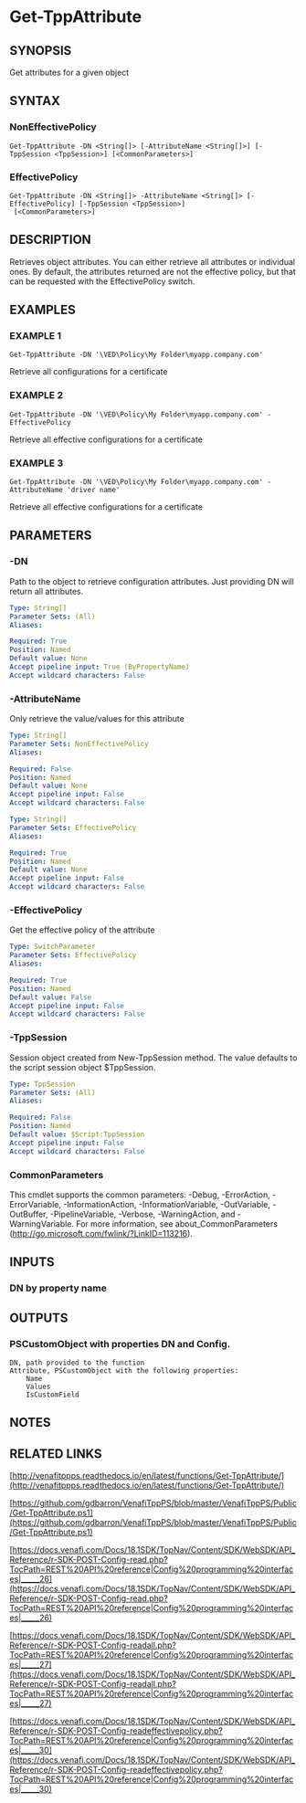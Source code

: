 # Get-TppAttribute

## SYNOPSIS
Get attributes for a given object

## SYNTAX

### NonEffectivePolicy
```
Get-TppAttribute -DN <String[]> [-AttributeName <String[]>] [-TppSession <TppSession>] [<CommonParameters>]
```

### EffectivePolicy
```
Get-TppAttribute -DN <String[]> -AttributeName <String[]> [-EffectivePolicy] [-TppSession <TppSession>]
 [<CommonParameters>]
```

## DESCRIPTION
Retrieves object attributes. 
You can either retrieve all attributes or individual ones.
By default, the attributes returned are not the effective policy, but that can be requested with the
EffectivePolicy switch.

## EXAMPLES

### EXAMPLE 1
```
Get-TppAttribute -DN '\VED\Policy\My Folder\myapp.company.com'
```

Retrieve all configurations for a certificate

### EXAMPLE 2
```
Get-TppAttribute -DN '\VED\Policy\My Folder\myapp.company.com' -EffectivePolicy
```

Retrieve all effective configurations for a certificate

### EXAMPLE 3
```
Get-TppAttribute -DN '\VED\Policy\My Folder\myapp.company.com' -AttributeName 'driver name'
```

Retrieve all effective configurations for a certificate

## PARAMETERS

### -DN
Path to the object to retrieve configuration attributes. 
Just providing DN will return all attributes.

```yaml
Type: String[]
Parameter Sets: (All)
Aliases:

Required: True
Position: Named
Default value: None
Accept pipeline input: True (ByPropertyName)
Accept wildcard characters: False
```

### -AttributeName
Only retrieve the value/values for this attribute

```yaml
Type: String[]
Parameter Sets: NonEffectivePolicy
Aliases:

Required: False
Position: Named
Default value: None
Accept pipeline input: False
Accept wildcard characters: False
```

```yaml
Type: String[]
Parameter Sets: EffectivePolicy
Aliases:

Required: True
Position: Named
Default value: None
Accept pipeline input: False
Accept wildcard characters: False
```

### -EffectivePolicy
Get the effective policy of the attribute

```yaml
Type: SwitchParameter
Parameter Sets: EffectivePolicy
Aliases:

Required: True
Position: Named
Default value: False
Accept pipeline input: False
Accept wildcard characters: False
```

### -TppSession
Session object created from New-TppSession method. 
The value defaults to the script session object $TppSession.

```yaml
Type: TppSession
Parameter Sets: (All)
Aliases:

Required: False
Position: Named
Default value: $Script:TppSession
Accept pipeline input: False
Accept wildcard characters: False
```

### CommonParameters
This cmdlet supports the common parameters: -Debug, -ErrorAction, -ErrorVariable, -InformationAction, -InformationVariable, -OutVariable, -OutBuffer, -PipelineVariable, -Verbose, -WarningAction, and -WarningVariable.
For more information, see about_CommonParameters (http://go.microsoft.com/fwlink/?LinkID=113216).

## INPUTS

### DN by property name

## OUTPUTS

### PSCustomObject with properties DN and Config.
    DN, path provided to the function
    Attribute, PSCustomObject with the following properties:
        Name
        Values
        IsCustomField

## NOTES

## RELATED LINKS

[http://venafitppps.readthedocs.io/en/latest/functions/Get-TppAttribute/](http://venafitppps.readthedocs.io/en/latest/functions/Get-TppAttribute/)

[https://github.com/gdbarron/VenafiTppPS/blob/master/VenafiTppPS/Public/Get-TppAttribute.ps1](https://github.com/gdbarron/VenafiTppPS/blob/master/VenafiTppPS/Public/Get-TppAttribute.ps1)

[https://docs.venafi.com/Docs/18.1SDK/TopNav/Content/SDK/WebSDK/API_Reference/r-SDK-POST-Config-read.php?TocPath=REST%20API%20reference|Config%20programming%20interfaces|_____26](https://docs.venafi.com/Docs/18.1SDK/TopNav/Content/SDK/WebSDK/API_Reference/r-SDK-POST-Config-read.php?TocPath=REST%20API%20reference|Config%20programming%20interfaces|_____26)

[https://docs.venafi.com/Docs/18.1SDK/TopNav/Content/SDK/WebSDK/API_Reference/r-SDK-POST-Config-readall.php?TocPath=REST%20API%20reference|Config%20programming%20interfaces|_____27](https://docs.venafi.com/Docs/18.1SDK/TopNav/Content/SDK/WebSDK/API_Reference/r-SDK-POST-Config-readall.php?TocPath=REST%20API%20reference|Config%20programming%20interfaces|_____27)

[https://docs.venafi.com/Docs/18.1SDK/TopNav/Content/SDK/WebSDK/API_Reference/r-SDK-POST-Config-readeffectivepolicy.php?TocPath=REST%20API%20reference|Config%20programming%20interfaces|_____30](https://docs.venafi.com/Docs/18.1SDK/TopNav/Content/SDK/WebSDK/API_Reference/r-SDK-POST-Config-readeffectivepolicy.php?TocPath=REST%20API%20reference|Config%20programming%20interfaces|_____30)

